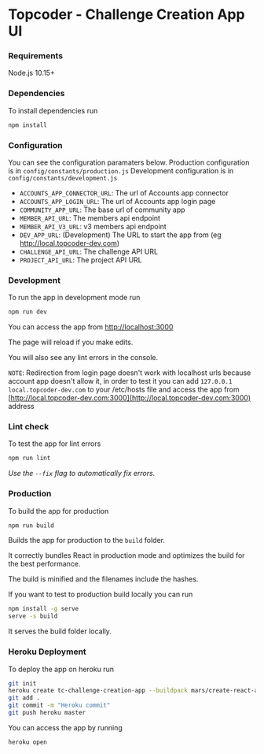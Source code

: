 # Topcoder - Challenge Creation App UI

### Requirements

Node.js 10.15+

### Dependencies

To install dependencies run
```bash
npm install
```

### Configuration
You can see the configuration paramaters below.
Production configuration is in `config/constants/production.js`
Development configuration is in `config/constants/development.js`

- `ACCOUNTS_APP_CONNECTOR_URL`: The url of Accounts app connector
- `ACCOUNTS_APP_LOGIN_URL`: The url of Accounts app login page
- `COMMUNITY_APP_URL`: The base url of community app
- `MEMBER_API_URL`: The members api endpoint
- `MEMBER_API_V3_URL`: v3 members api endpoint
- `DEV_APP_URL`: (Development) The URL to start the app from (eg http://local.topcoder-dev.com)
- `CHALLENGE_API_URL`: The challenge API URL
- `PROJECT_API_URL`: The project API URL

### Development

To run the app in development mode run
```bash
npm run dev
```
You can access the app from [http://localhost:3000](http://localhost:3000)

The page will reload if you make edits.

You will also see any lint errors in the console.

`NOTE`: Redirection from login page doesn't work with localhost urls because account app doesn't allow it,
in order to test it you can add `127.0.0.1 	local.topcoder-dev.com` to your /etc/hosts file and access the app from
[http://local.topcoder-dev.com:3000](http://local.topcoder-dev.com:3000) address

### Lint check

To test the app for lint errors

```bash
npm run lint
```

*Use the `--fix` flag to automatically fix errors.*

### Production

To build the app for production

```bash
npm run build
```

Builds the app for production to the `build` folder.

It correctly bundles React in production mode and optimizes the build for the best performance.

The build is minified and the filenames include the hashes.

If you want to test to production build locally you can run

```bash
npm install -g serve
serve -s build
```

It serves the build folder locally.

### Heroku Deployment

To deploy the app on heroku run

```bash
git init
heroku create tc-challenge-creation-app --buildpack mars/create-react-app
git add .
git commit -m "Heroku commit"
git push heroku master
```

You can access the app by running
```bash
heroku open
```
